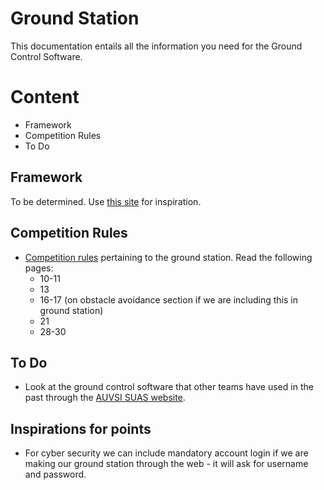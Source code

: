 # Ground Station
This documentation entails all the information you need for the Ground Control Software.

# Content
* Framework
* Competition Rules
* To Do

## Framework
To be determined. Use [this site](http://ardupilot.org/copter/docs/common-choosing-a-ground-station.html) for inspiration.

## Competition Rules
* [Competition rules](http://www.auvsi-suas.org/competitions/2018/) pertaining to the ground station. Read the following pages:
  * 10-11
  * 13
  * 16-17 (on obstacle avoidance section if we are including this in ground station)
  * 21
  * 28-30 

## To Do
* Look at the ground control software that other teams have used in the past through the [AUVSI SUAS website](http://www.auvsi-suas.org/competitions/2017/).

## Inspirations for points
* For cyber security we can include mandatory account login if we are making our ground station through the web - it will ask for username and password.

